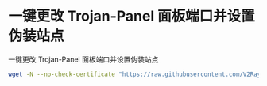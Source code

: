 # 一键更改 Trojan-Panel 面板端口并设置伪装站点


一键更改 Trojan-Panel 面板端口并设置伪装站点
```bash
wget -N --no-check-certificate "https://raw.githubusercontent.com/V2RaySSR/Trojan_panel_web/master/trojan-web-panel.sh" && chmod +x trojan-web-panel.sh && ./trojan-web-panel.sh
```

